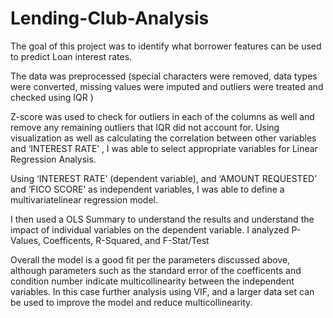 # Lending-Club-Analysis

The goal of this project was to identify what borrower features can be used to predict Loan interest rates. 

The data was preprocessed (special characters were removed, data types were converted, missing values were imputed and outliers were treated and checked using IQR )

Z-score was used to check for outliers in each of the columns as well and remove any remaining outliers that IQR did not account for. 
Using visualization as well as calculating the correlation between other variables and ‘INTEREST RATE’ , I was able to select appropriate variables for Linear Regression Analysis. 

Using ‘INTEREST RATE’ (dependent variable), and ‘AMOUNT REQUESTED’ and ‘FICO SCORE’ as independent variables, I was able to define a multivariatelinear regression model. 

I then used a OLS Summary to understand the results and understand the impact of individual variables on the dependent variable. I analyzed P-Values, Coefficents, R-Squared, and F-Stat/Test

Overall the model is a good fit per the parameters discussed above, although parameters such as the standard error of the coefficents and condition number indicate multicollinearity between the independent variables. In this case further analysis using VIF, and a larger data set can be used to improve the model and reduce multicollinearity.
